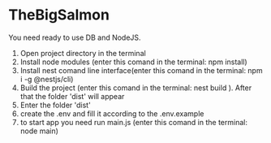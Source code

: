 # TheBigSalmon

You need ready to use DB and NodeJS.

1. Open project directory in the terminal
2. Install node modules (enter this comand in the terminal: npm install)
3. Install nest comand line interface(enter this comand in the terminal: npm i -g @nestjs/cli)
5. Build the project (enter this comand in the terminal: nest build ). After that the folder 'dist' will appear
6. Enter the folder 'dist'
7. create the .env and fill it according to the .env.example
9. to start app you need run main.js (enter this comand in the terminal: node main)

